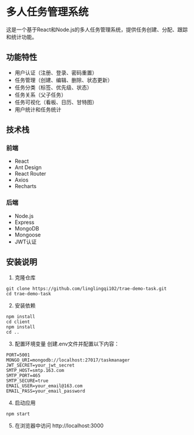 # 多人任务管理系统

这是一个基于React和Node.js的多人任务管理系统，提供任务创建、分配、跟踪和统计功能。

## 功能特性

- 用户认证（注册、登录、密码重置）
- 任务管理（创建、编辑、删除、状态更新）
- 任务分类（标签、优先级、状态）
- 任务关系（父子任务）
- 任务可视化（看板、日历、甘特图）
- 用户统计和任务统计

## 技术栈

### 前端
- React
- Ant Design
- React Router
- Axios
- Recharts

### 后端
- Node.js
- Express
- MongoDB
- Mongoose
- JWT认证

## 安装说明

1. 克隆仓库
```
git clone https://github.com/linglingqi102/trae-demo-task.git
cd trae-demo-task
```

2. 安装依赖
```
npm install
cd client
npm install
cd ..
```

3. 配置环境变量
创建.env文件并配置以下内容：
```
PORT=5001
MONGO_URI=mongodb://localhost:27017/taskmanager
JWT_SECRET=your_jwt_secret
SMTP_HOST=smtp.163.com
SMTP_PORT=465
SMTP_SECURE=true
EMAIL_USER=your_email@163.com
EMAIL_PASS=your_email_password
```

4. 启动应用
```
npm start
```

5. 在浏览器中访问
http://localhost:3000